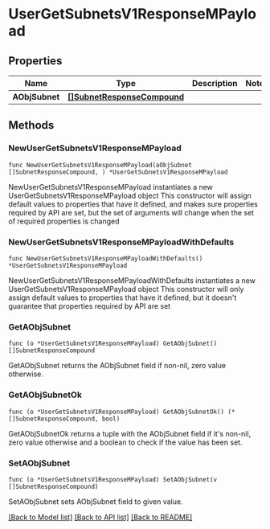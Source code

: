 # UserGetSubnetsV1ResponseMPayload

## Properties

Name | Type | Description | Notes
------------ | ------------- | ------------- | -------------
**AObjSubnet** | [**[]SubnetResponseCompound**](SubnetResponseCompound.md) |  | 

## Methods

### NewUserGetSubnetsV1ResponseMPayload

`func NewUserGetSubnetsV1ResponseMPayload(aObjSubnet []SubnetResponseCompound, ) *UserGetSubnetsV1ResponseMPayload`

NewUserGetSubnetsV1ResponseMPayload instantiates a new UserGetSubnetsV1ResponseMPayload object
This constructor will assign default values to properties that have it defined,
and makes sure properties required by API are set, but the set of arguments
will change when the set of required properties is changed

### NewUserGetSubnetsV1ResponseMPayloadWithDefaults

`func NewUserGetSubnetsV1ResponseMPayloadWithDefaults() *UserGetSubnetsV1ResponseMPayload`

NewUserGetSubnetsV1ResponseMPayloadWithDefaults instantiates a new UserGetSubnetsV1ResponseMPayload object
This constructor will only assign default values to properties that have it defined,
but it doesn't guarantee that properties required by API are set

### GetAObjSubnet

`func (o *UserGetSubnetsV1ResponseMPayload) GetAObjSubnet() []SubnetResponseCompound`

GetAObjSubnet returns the AObjSubnet field if non-nil, zero value otherwise.

### GetAObjSubnetOk

`func (o *UserGetSubnetsV1ResponseMPayload) GetAObjSubnetOk() (*[]SubnetResponseCompound, bool)`

GetAObjSubnetOk returns a tuple with the AObjSubnet field if it's non-nil, zero value otherwise
and a boolean to check if the value has been set.

### SetAObjSubnet

`func (o *UserGetSubnetsV1ResponseMPayload) SetAObjSubnet(v []SubnetResponseCompound)`

SetAObjSubnet sets AObjSubnet field to given value.



[[Back to Model list]](../README.md#documentation-for-models) [[Back to API list]](../README.md#documentation-for-api-endpoints) [[Back to README]](../README.md)


